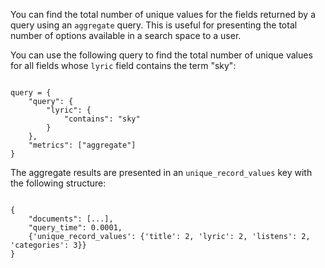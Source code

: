 
You can find the total number of unique values for the fields returned by a query using an `aggregate` query. This is useful for presenting the total number of options available in a search space to a user.

You can use the following query to find the total number of unique values for all fields whose `lyric` field contains the term "sky":

<pre><code class="language-python">
query = {
    "query": {
        "lyric": {
            "contains": "sky"
        }
    },
    "metrics": ["aggregate"]
}
</code></pre>

The aggregate results are presented in an `unique_record_values` key with the following structure:

<pre><code class="language-python">
{
    "documents": [...],
    "query_time": 0.0001,
    {'unique_record_values': {'title': 2, 'lyric': 2, 'listens': 2, 'categories': 3}}
}
</code></pre>